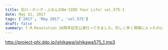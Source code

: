 ```yaml
---
title: 石川・ホンマ・ぶるんのBe-SIDE Your Life! vol.575-1
date: May 31, 2017
tags: ['2017', 'May 2017', 'vol.575']
draft: false
summary: T.M.Revolution 20周年記念公演行ってきました。珍しく早く現場に入ったのにもかかわらず、なかなかうまくはいかないようで…MIURA
---
```


http://project-phi.ddo.jp/ishikawa/ishikawa575_1.mp3